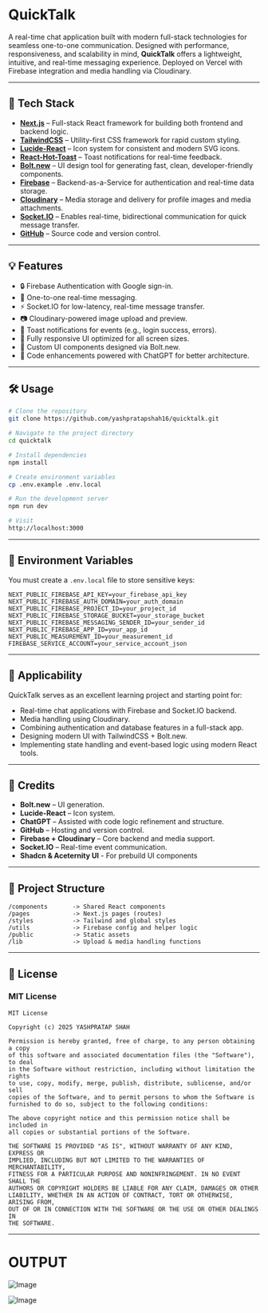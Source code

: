 
# QuickTalk

A real-time chat application built with modern full-stack technologies for seamless one-to-one communication. Designed with performance, responsiveness, and scalability in mind, **QuickTalk** offers a lightweight, intuitive, and real-time messaging experience. Deployed on Vercel with Firebase integration and media handling via Cloudinary.

---


## 🚀 Tech Stack

* **[Next.js](https://nextjs.org/)** – Full-stack React framework for building both frontend and backend logic.
* **[TailwindCSS](https://tailwindcss.com/)** – Utility-first CSS framework for rapid custom styling.
* **[Lucide-React](https://lucide.dev/)** – Icon system for consistent and modern SVG icons.
* **[React-Hot-Toast](https://react-hot-toast.com/)** – Toast notifications for real-time feedback.
* **[Bolt.new](https://bolt.new/)** – UI design tool for generating fast, clean, developer-friendly components.
* **[Firebase](https://firebase.google.com/)** – Backend-as-a-Service for authentication and real-time data storage.
* **[Cloudinary](https://cloudinary.com/)** – Media storage and delivery for profile images and media attachments.
* **[Socket.IO](https://socket.io/)** – Enables real-time, bidirectional communication for quick message transfer.
* **[GitHub](https://github.com/yashpratapshah16/quicktalk)** – Source code and version control.

---

## 💡 Features

* 🔒 Firebase Authentication with Google sign-in.
* 📩 One-to-one real-time messaging.
* ⚡ Socket.IO for low-latency, real-time message transfer.
* 📷 Cloudinary-powered image upload and preview.
* 🔔 Toast notifications for events (e.g., login success, errors).
* 📱 Fully responsive UI optimized for all screen sizes.
* 🎨 Custom UI components designed via Bolt.new.
* 🧠 Code enhancements powered with ChatGPT for better architecture.

---

## 🛠️ Usage

```bash
# Clone the repository
git clone https://github.com/yashpratapshah16/quicktalk.git

# Navigate to the project directory
cd quicktalk

# Install dependencies
npm install

# Create environment variables
cp .env.example .env.local

# Run the development server
npm run dev

# Visit
http://localhost:3000
```

---

## 🔐 Environment Variables

You must create a `.env.local` file to store sensitive keys:

```env
NEXT_PUBLIC_FIREBASE_API_KEY=your_firebase_api_key
NEXT_PUBLIC_FIREBASE_AUTH_DOMAIN=your_auth_domain
NEXT_PUBLIC_FIREBASE_PROJECT_ID=your_project_id
NEXT_PUBLIC_FIREBASE_STORAGE_BUCKET=your_storage_bucket
NEXT_PUBLIC_FIREBASE_MESSAGING_SENDER_ID=your_sender_id
NEXT_PUBLIC_FIREBASE_APP_ID=your_app_id
NEXT_PUBLIC_MEASUREMENT_ID=your_measurement_id
FIREBASE_SERVICE_ACCOUNT=your_service_account_json
```

---

## 🧠 Applicability

QuickTalk serves as an excellent learning project and starting point for:

* Real-time chat applications with Firebase and Socket.IO backend.
* Media handling using Cloudinary.
* Combining authentication and database features in a full-stack app.
* Designing modern UI with TailwindCSS + Bolt.new.
* Implementing state handling and event-based logic using modern React tools.

---

## 🙌 Credits

* **Bolt.new** – UI generation.
* **Lucide-React** – Icon system.
* **ChatGPT** – Assisted with code logic refinement and structure.
* **GitHub** – Hosting and version control.
* **Firebase + Cloudinary** – Core backend and media support.
* **Socket.IO** – Real-time event communication.
* **Shadcn & Aceternity UI** - For prebuild UI components

---

## 📂 Project Structure

```
/components       -> Shared React components
/pages            -> Next.js pages (routes)
/styles           -> Tailwind and global styles
/utils            -> Firebase config and helper logic
/public           -> Static assets
/lib              -> Upload & media handling functions
```

---

## 📝 License

### MIT License

```
MIT License

Copyright (c) 2025 YASHPRATAP SHAH

Permission is hereby granted, free of charge, to any person obtaining a copy
of this software and associated documentation files (the "Software"), to deal
in the Software without restriction, including without limitation the rights
to use, copy, modify, merge, publish, distribute, sublicense, and/or sell
copies of the Software, and to permit persons to whom the Software is
furnished to do so, subject to the following conditions:

The above copyright notice and this permission notice shall be included in
all copies or substantial portions of the Software.

THE SOFTWARE IS PROVIDED "AS IS", WITHOUT WARRANTY OF ANY KIND, EXPRESS OR
IMPLIED, INCLUDING BUT NOT LIMITED TO THE WARRANTIES OF MERCHANTABILITY,
FITNESS FOR A PARTICULAR PURPOSE AND NONINFRINGEMENT. IN NO EVENT SHALL THE
AUTHORS OR COPYRIGHT HOLDERS BE LIABLE FOR ANY CLAIM, DAMAGES OR OTHER
LIABILITY, WHETHER IN AN ACTION OF CONTRACT, TORT OR OTHERWISE, ARISING FROM,
OUT OF OR IN CONNECTION WITH THE SOFTWARE OR THE USE OR OTHER DEALINGS IN
THE SOFTWARE.
```

---

# OUTPUT

![Image](https://github.com/user-attachments/assets/66b9752f-39cb-413f-8219-1bffc8632c17)


![Image](https://github.com/user-attachments/assets/6a8ea27d-a8dc-4cb6-80c0-a2a1bb4fe5be)